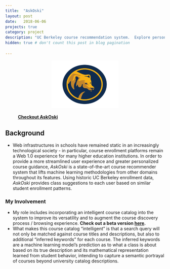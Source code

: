 ```yaml
---
title:  "AskOski"
layout: post
date:   2018-06-06
projects: true
category: project
description: "UC Berkeley course recommendation system.  Explore personalized course suggestions based on historic enrollments."
hidden: true # don't count this post in blog pagination

---
```


<figure>
<a href="https://askoski.berkeley.edu">
	<img src="/assets/images/featured_images/askoski.png" style="width:250px; height:150px; display: block;
  		margin-left: auto;
  		margin-right: auto;
  		width: 50%;">
  	<figcaption> <h4> Checkout AskOski </h4> </figcaption>
</a>
</figure>

## Background

- Web infrastructures in schools have remained static in an increasingly technological society - in particular, course enrollment platforms remain a Web 1.0 experience for many higher education institutions. In order to provide a more streamlined user experience and greater personalized course guidance, _AskOski_ is a state-of-the-art course recommender system that lifts machine learning methodologies from other domains throughout its features.  Using historic UC Berkeley enrollment data, _AskOski_ provides class suggestions to each user based on similar student enrollment patterns.

### My Involvement 

- My role includes incorporating an intelligent course catalog into the system to improve its versatility and to augment the course discovery process / browsing experience. **Check out a beta version [here](https://askoski.berkeley.edu:1380/search).**
- What makes this course catalog “intelligent” is that a search query will not only be matched against course titles and descriptions, but also to additional “inferred keywords” for each course.  The inferred keywords are a machine learning model’s prediction as to what a class is about based on its true description and its mathematical representation learned from student behavior, intending to capture a semantic portrayal of courses beyond university catalog descriptions. 
<!-- More details [here]({{site.url}}/assets/files/research-poster-final.pdf). --> 
